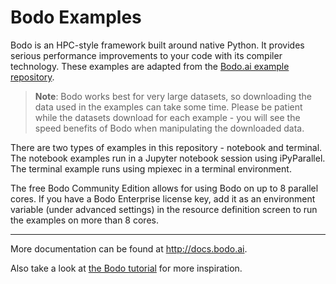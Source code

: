 # Bodo Examples

Bodo is an HPC-style framework built around native Python. It provides serious performance improvements to your code with its compiler technology. These examples are adapted from the [Bodo.ai example repository](https://github.com/Bodo-inc/Bodo-examples).

> **Note**: Bodo works best for very large datasets, so downloading the data used in the examples can take some time. Please be patient while the datasets download for each example - you will see the speed benefits of Bodo when manipulating the downloaded data.

There are two types of examples in this repository - notebook and terminal. The notebook examples run in a Jupyter notebook session using iPyParallel. The terminal example runs using mpiexec in a terminal environment.

The free Bodo Community Edition allows for using Bodo on up to 8 parallel cores. If you have a Bodo Enterprise license key, add it as an environment variable (under advanced settings) in the resource definition screen to run the examples on more than 8 cores.

---

More documentation can be found at http://docs.bodo.ai.

Also take a look at [the Bodo tutorial](https://github.com/Bodo-inc/Bodo-tutorial) for more inspiration.
